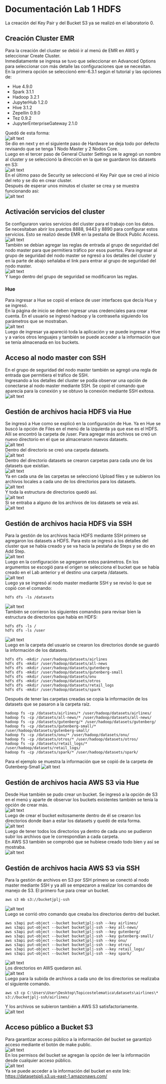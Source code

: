 # Documentación Lab 1 HDFS

La creación del Key Pair y del Bucket S3 ya se realizó en el laboratorio 0.
## Creación Cluster EMR
Para la creación del cluster se debió ir al menú de EMR en AWS y seleccionar Create Cluster.  
Inmediatamente se ingresa se tuvo que seleccionar en Advanced Options para seleccionar con más detalle las configuraciones que se necesitan.   
En la primera opción se seleccionó emr-6.3.1 según el tutorial y las opciones de: 
- Hue 4.9.0
- Spark 3.1.1
- Hadoop 3.2.1
- JupyterHub 1.2.0
- Hive 3.1.2
- Zepellin 0.9.0
- Tez 0.9.2
- JupyterEnterpriseGateway 2.1.0

Quedó de esta forma:  
![alt text](/lab1/img/opcionescluster.jpg "emr1")  
Se dio en next y en el siguiente paso de Hardware se deja todo por defecto revisando que se tenga 1 Nodo Master y 2 Nodos Core.  
Luego en el tercer paso de General Cluster Settings se le agregó un nombre al cluster y se seleccionó la dirección en la que se guardaron los datasets en S3:  
![alt text](/lab1/img/seguridadcluster.jpg "emr2")  
En el último paso de Security se seleccionó el Key Pair que se creó al inicio del reto y se dio en crear cluster.  
Después de esperar unos minutos el cluster se crea y se muestra funcionando asi:  
![alt text](/lab1/img/conexion.jpg"clusterok")    


## Activación servicios del cluster
Se configuraron varios servicios del cluster para el trabajo con los datos.  
Se necesitaban abrir los puertos 8888, 9443 y 8890 para configurar estos servicios. Esto se realizó desde EMR en la pestaña de Block Public Access.  
![alt text](/lab1/img/reglas.jpg "baccesemr")  
También se debían agregar las reglas de entrada al grupo de seguridad del nodo master para que permitiera tráfico por esos puertos. Para ingresar al grupo de seguridad del nodo master se ngresó a los detalles del cluster y en la parte de abajo señalaba el link para entrar al grupo de seguridad del nodo master.  
![alt text](/lab1/img/seguridadcluster.jpg"clusterinfo")  
Y luego dentro del grupo de seguridad se modificaron las reglas.   


### Hue
Para ingresar a Hue se copió el enlace de user interfaces que decía Hue y se ingresó.  
En la página de inicio se deben ingresar unas credenciales para crear cuenta. En el usuario se ingresó hadoop y la contraseña siguiendo los parámetros que se mostraban.  
![alt text](/lab1/img/hue.jpg "loginhue")  
Luego de ingresar ya apareció toda la aplicación y se puede ingresar a Hive y a varios otros lenguajes y también se puede acceder a la información que se tenía almacenada en los buckets.  


## Acceso al nodo master con SSH
En el grupo de seguridad del nodo master también se agregó una regla de entrada que permitiera el tráfico de SSH.  
Ingresando a los detalles del cluster se podía observar una opción de conectarse al nodo master mediante SSH. Se copió el comando que aparecía para la conexión y se obtuvo la conexión mediante SSH exitosa.  
![alt text](/lab1/img/conexion.jpg "sshmaster")  

## Gestión de archivos hacia HDFS via Hue
Se ingresó a Hue como se explicó en la configuración de Hue. Ya en Hue se buscó la opción de Files en el menú de la izquierda ya que ese es el HDFS.  
Allí se encontró la carpeta de /user. Para agregar más archivos se creó un nuevo directorio en el que se almacenaron nuevos datasets.  
![alt text](/lab1/img/hueuser.jpg "hdfshue1")  
Dentro del directorio se creó una carpeta datasets.  
![alt text](/lab1/img/hueuser.jpg "hdfshue2")  
Dentro del directorio datasets se crearon carpetas para cada uno de los datasets que existían.  
![alt text](/img/datasetshue.jpg "hdfshue6")  
Ya en cada una de las carpetas se seleccionó Upload files y se subieron los archivos locales a cada uno de los directorios para los datasets.  
![alt text](/lab1/img/datasetscreados.jpg "hdfshue4")  
Y toda la estructura de directorios quedó así.  
![alt text](/lab1/img/carpetas.jpg "hdfshue3")  
Si se entraba a alguno de los archivos de los datasets se veía así.  
![alt text](/lab1/img/pordentrodatasets.jpg "hdfshue7")  

## Gestión de archivos hacia HDFS via SSH
Para la gestión de los archivos hacia HDFS mediante SSH primero se agregaron los datasets a HDFS. Para esto se ingresó a los detalles del cluster que se había creado y se va hacia la pestaña de Steps y se dio en Add Step.  
![alt text](/lab1/img/steps.jpg "addstep")  
Luego en la configuración se agregaron estos parámetros. En los argumentos se escogió para el origen se selecciona el bucket que se había creado en el Lab anterior y el destino una carpeta /datasets.  
![alt text](/lab1/img/addstep.jpg "stepcnf")  
Luego ya se ingresó al nodo master mediante SSH y se revisó lo que se copió con el comando:  
```
hdfs dfs -ls /datasets
```
![alt text](/BigData/Lab1/img/hdfs_datasets.jpg "hdfsdataset")  
También se corrieron los siguientes comandos para revisar bien la estructura de directorios que había en HDFS:
```
hdfs dfs -ls /
hdfs dfs -ls /user
```
![alt text](/BigData/Lab1/img/hdfs_lis.jpg "hdfslist")  
Luego en la carpeta del usuario se crearon los directorios donde se guardó la información de los datasets.
```
hdfs dfs -mkdir /user/hadoop/datasets/airlines
hdfs dfs -mkdir /user/hadoop/datasets/all-news
hdfs dfs -mkdir /user/hadoop/datasets/gutenberg
hdfs dfs -mkdir /user/hadoop/datasets/gutenberg-small
hdfs dfs -mkdir /user/hadoop/datasets/onu
hdfs dfs -mkdir /user/hadoop/datasets/otros
hdfs dfs -mkdir /user/hadoop/datasets/retail_logs
hdfs dfs -mkdir /user/hadoop/datasets/spark
```
Después de tener las carpetas creadas se copia la información de los datasets que se pasaron a la carpeta raíz.
```
hadoop fs -cp /datasets/airlines/* /user/hadoop/datasets/airlines/
hadoop fs -cp /datasets/all-news/* /user/hadoop/datasets/all-news/
hadoop fs -cp /datasets/gutenberg/* /user/hadoop/datasets/gutenberg/
hadoop fs -cp /datasets/gutenberg-small/* /user/hadoop/datasets/gutenberg-small/
hadoop fs -cp /datasets/onu/* /user/hadoop/datasets/onu/
hadoop fs -cp /datasets/otros/* /user/hadoop/datasets/otros/
hadoop fs -cp /datasets/retail_logs/* /user/hadoop/datasets/retail_logs/
hadoop fs -cp /datasets/spark/* /user/hadoop/datasets/spark/
```
Para el ejemplo se muestra la información que se copió de la carpeta de Gutenberg-Small
![alt text](/BigData/Lab1/img/gutenberg_small.jpg "gutenbergsmall")  

## Gestión de archivos hacia AWS S3 via Hue
Desde Hue también se pudo crear un bucket. Se ingresó a la opción de S3 en el menú y aparte de observar los buckets existentes también se tenía la opción de crear más.  
![alt text](/BigData/Lab1/img/s3_hue_1.jpg "s3hue1")  
Luego de crear el bucket exitosamente dentro de él se crearon los directorios donde iban a estar los datasets y quedó de esta forma.  
![alt text](/BigData/Lab1/img/s3_hue_2.jpg "s3hue2")  
Luego de tener todos los directorios ya dentro de cada uno se pudieron subir los archivos que le correspondían a cada carpeta.  
En AWS S3 también se comprobó que se hubiese creado todo bien y así se mostraba.  
![alt text](/BigData/Lab1/img/s3_hue_3.jpg "s3hue3")  

## Gestión de archivos hacia AWS S3 via SSH
Para la gestión de archivos en S3 por SSH primero se conectó al nodo master mediante SSH y ya allí se empezaron a realizar los comandos de manejo de S3. El primero fue para crear un bucket.  
```
aws s3 mb s3://bucketjplj-ssh
```  
![alt text](/BigData/Lab1/img/s3_ssh_1.jpg "s3ssh1")  
Luego se corrió otro comando que creaba los directorios dentro del bucket.  
```
aws s3api put-object --bucket bucketjplj-ssh --key airlines/
aws s3api put-object --bucket bucketjplj-ssh --key all-news/
aws s3api put-object --bucket bucketjplj-ssh --key gutenberg/
aws s3api put-object --bucket bucketjplj-ssh --key gutenberg-small/
aws s3api put-object --bucket bucketjplj-ssh --key onu/
aws s3api put-object --bucket bucketjplj-ssh --key otros/
aws s3api put-object --bucket bucketjplj-ssh --key retail_logs/
aws s3api put-object --bucket bucketjplj-ssh --key spark/
```  
![alt text](/BigData/Lab1/img/s3_ssh_2.jpg "s3ssh2")  
Los directorios en AWS quedaron así.  
![alt text](/BigData/Lab1/img/s3_ssh_3.jpg "s3ssh3")  
Luego para la subida de archivos a cada uno de los directorios se realizaba el siguiente comando.  
```
aws s3 cp C:\Users\User\Desktop\Topicostelematica\datasets\airlines\* s3://bucketjplj-ssh/airlines/
```  
Y los archivos se subieron también a AWS S3 satisfactoriamente.  
![alt text](/BigData/Lab1/img/s3_ssh_4.jpg "s3ssh4")  

## Acceso público a Bucket S3

Para garantizar acceso público a la información del bucket se garantizó acceso mediante el botón de make public.  
![alt text](/BigData/Lab1/img/make_public.jpg "makepublic")  
En los permisos del bucket se agregan la opción de leer la información desde cualquier acceso público.  
![alt text](/BigData/Lab1/img/acl_per.jpg "acl_per")  
Ya se puede acceder a la información del bucket en este link:  
https://datasetsjplj.s3.us-east-1.amazonaws.com/
